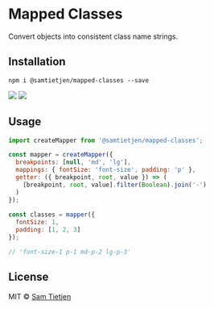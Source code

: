 # Mapped Classes
Convert objects into consistent class name strings. 

## Installation
```shell
npm i @samtietjen/mapped-classes --save
```

<a href="https://nodejs.org/api/documentation.html#documentation_stability_index">
<img src="https://img.shields.io/badge/stability-experimental-lightgrey.svg?style=flat-square"></a>
<a href="https://opensource.org/licenses/MIT">
<img src="https://img.shields.io/badge/license-MIT-black.svg?style=flat-square"></a>

## Usage
```js
import createMapper from '@samtietjen/mapped-classes';

const mapper = createMapper({
  breakpoints: [null, 'md', 'lg'],
  mappings: { fontSize: 'font-size', padding: 'p' },
  getter: ({ breakpoint, root, value }) => (
    [breakpoint, root, value].filter(Boolean).join('-')
  )
});
 
const classes = mapper({ 
  fontSize: 1,
  padding: [1, 2, 3]
}); 

// 'font-size-1 p-1 md-p-2 lg-p-3'
```

## License
MIT © [Sam Tietjen](https://samtietjen.com)